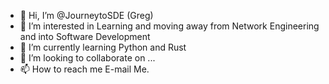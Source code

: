 - 👋 Hi, I’m @JourneytoSDE (Greg)
- 👀 I’m interested in Learning and moving away from Network Engineering and into Software Development
- 🌱 I’m currently learning Python and Rust
- 💞️ I’m looking to collaborate on ...
- 📫 How to reach me E-mail Me.

<!---
JourneytoSDE/JourneytoSDE is a ✨ special ✨ repository because its `README.md` (this file) appears on your GitHub profile.
You can click the Preview link to take a look at your changes.
--->
